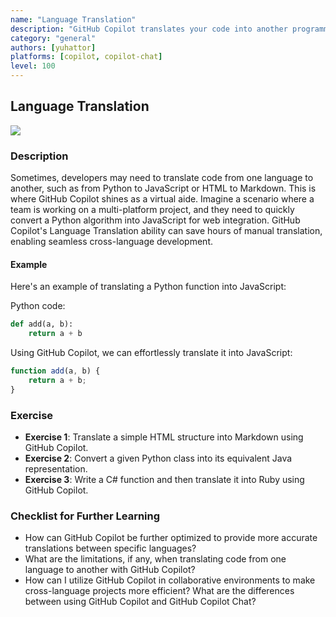 ```yaml
---
name: "Language Translation"
description: "GitHub Copilot translates your code into another programming language, Such as Python to JavaScript, and HTML to Markdown."
category: "general"
authors: [yuhattor] 
platforms: [copilot, copilot-chat]
level: 100
---
```


## Language Translation

<img src="https://img.shields.io/badge/Lv3-Mature_Best_Practice-brightgreen">

### Description

Sometimes, developers may need to translate code from one language to another, such as from Python to JavaScript or HTML to Markdown. This is where GitHub Copilot shines as a virtual aide. Imagine a scenario where a team is working on a multi-platform project, and they need to quickly convert a Python algorithm into JavaScript for web integration. GitHub Copilot's Language Translation ability can save hours of manual translation, enabling seamless cross-language development.

#### Example

Here's an example of translating a Python function into JavaScript:

Python code:

```python
def add(a, b):
    return a + b
```

Using GitHub Copilot, we can effortlessly translate it into JavaScript:

```javascript
function add(a, b) {
    return a + b;
}
```

### Exercise

- **Exercise 1**: Translate a simple HTML structure into Markdown using GitHub Copilot.
- **Exercise 2**: Convert a given Python class into its equivalent Java representation.
- **Exercise 3**: Write a C# function and then translate it into Ruby using GitHub Copilot.

### Checklist for Further Learning

- How can GitHub Copilot be further optimized to provide more accurate translations between specific languages?
- What are the limitations, if any, when translating code from one language to another with GitHub Copilot?
- How can I utilize GitHub Copilot in collaborative environments to make cross-language projects more efficient?
 What are the differences between using GitHub Copilot and GitHub Copilot Chat?
